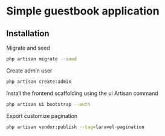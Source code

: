 # Simple guestbook application
## Installation
Migrate and seed
```bash
php artisan migrate --seed
```
Create admin user
```bash
php artisan create:admin
```
Install the frontend scaffolding using the ui Artisan command
```bash
php artisan ui bootstrap --auth
```
Export customize pagination
```bash
php artisan vendor:publish --tag=laravel-pagination
```
